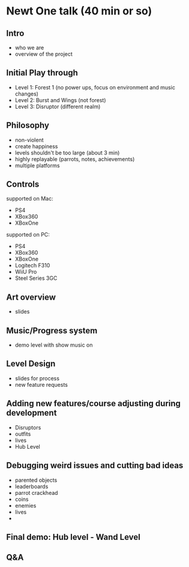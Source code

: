 Newt One talk (40 min or so)
============================

Intro 
-----
* who we are
* overview of the project

Initial Play through
--------------------
* Level 1: Forest 1 (no power ups, focus on environment and music changes)
* Level 2: Burst and Wings (not forest)
* Level 3: Disruptor (different realm)

Philosophy
----------
* non-violent
* create happiness
* levels shouldn't be too large (about 3 min)
* highly replayable (parrots, notes, achievements)
* multiple platforms

Controls
--------
supported on Mac:
* PS4
* XBox360
* XBoxOne

supported on PC:
* PS4
* XBox360
* XBoxOne
* Logitech F310
* WiiU Pro 
* Steel Series 3GC

Art overview
------------
* slides

Music/Progress system
---------------------
* demo level with show music on

Level Design
------------
* slides for process
* new feature requests

Adding new features/course adjusting during development
-------------------------------------------------------
* Disruptors
* outfits
* lives
* Hub Level

Debugging weird issues and cutting bad ideas
--------------------------------------------
* parented objects
* leaderboards
* parrot crackhead
* coins
* enemies
* lives
* 

Final demo: Hub level - Wand Level
----------------------------------

Q&A
---
